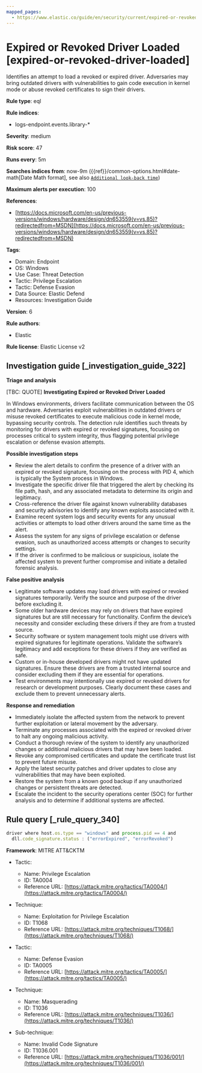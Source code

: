 ```yaml
---
mapped_pages:
  - https://www.elastic.co/guide/en/security/current/expired-or-revoked-driver-loaded.html
---
```


# Expired or Revoked Driver Loaded [expired-or-revoked-driver-loaded]

Identifies an attempt to load a revoked or expired driver. Adversaries may bring outdated drivers with vulnerabilities to gain code execution in kernel mode or abuse revoked certificates to sign their drivers.

**Rule type**: eql

**Rule indices**:

* logs-endpoint.events.library-*

**Severity**: medium

**Risk score**: 47

**Runs every**: 5m

**Searches indices from**: now-9m ({{ref}}/common-options.html#date-math[Date Math format], see also [`Additional look-back time`](docs-content://solutions/security/detect-and-alert/create-detection-rule.md#rule-schedule))

**Maximum alerts per execution**: 100

**References**:

* [https://docs.microsoft.com/en-us/previous-versions/windows/hardware/design/dn653559(v=vs.85)?redirectedfrom=MSDN](https://docs.microsoft.com/en-us/previous-versions/windows/hardware/design/dn653559(v=vs.85)?redirectedfrom=MSDN)

**Tags**:

* Domain: Endpoint
* OS: Windows
* Use Case: Threat Detection
* Tactic: Privilege Escalation
* Tactic: Defense Evasion
* Data Source: Elastic Defend
* Resources: Investigation Guide

**Version**: 6

**Rule authors**:

* Elastic

**Rule license**: Elastic License v2

## Investigation guide [_investigation_guide_322]

**Triage and analysis**

[TBC: QUOTE]
**Investigating Expired or Revoked Driver Loaded**

In Windows environments, drivers facilitate communication between the OS and hardware. Adversaries exploit vulnerabilities in outdated drivers or misuse revoked certificates to execute malicious code in kernel mode, bypassing security controls. The detection rule identifies such threats by monitoring for drivers with expired or revoked signatures, focusing on processes critical to system integrity, thus flagging potential privilege escalation or defense evasion attempts.

**Possible investigation steps**

* Review the alert details to confirm the presence of a driver with an expired or revoked signature, focusing on the process with PID 4, which is typically the System process in Windows.
* Investigate the specific driver file that triggered the alert by checking its file path, hash, and any associated metadata to determine its origin and legitimacy.
* Cross-reference the driver file against known vulnerability databases and security advisories to identify any known exploits associated with it.
* Examine recent system logs and security events for any unusual activities or attempts to load other drivers around the same time as the alert.
* Assess the system for any signs of privilege escalation or defense evasion, such as unauthorized access attempts or changes to security settings.
* If the driver is confirmed to be malicious or suspicious, isolate the affected system to prevent further compromise and initiate a detailed forensic analysis.

**False positive analysis**

* Legitimate software updates may load drivers with expired or revoked signatures temporarily. Verify the source and purpose of the driver before excluding it.
* Some older hardware devices may rely on drivers that have expired signatures but are still necessary for functionality. Confirm the device’s necessity and consider excluding these drivers if they are from a trusted source.
* Security software or system management tools might use drivers with expired signatures for legitimate operations. Validate the software’s legitimacy and add exceptions for these drivers if they are verified as safe.
* Custom or in-house developed drivers might not have updated signatures. Ensure these drivers are from a trusted internal source and consider excluding them if they are essential for operations.
* Test environments may intentionally use expired or revoked drivers for research or development purposes. Clearly document these cases and exclude them to prevent unnecessary alerts.

**Response and remediation**

* Immediately isolate the affected system from the network to prevent further exploitation or lateral movement by the adversary.
* Terminate any processes associated with the expired or revoked driver to halt any ongoing malicious activity.
* Conduct a thorough review of the system to identify any unauthorized changes or additional malicious drivers that may have been loaded.
* Revoke any compromised certificates and update the certificate trust list to prevent future misuse.
* Apply the latest security patches and driver updates to close any vulnerabilities that may have been exploited.
* Restore the system from a known good backup if any unauthorized changes or persistent threats are detected.
* Escalate the incident to the security operations center (SOC) for further analysis and to determine if additional systems are affected.


## Rule query [_rule_query_340]

```js
driver where host.os.type == "windows" and process.pid == 4 and
  dll.code_signature.status : ("errorExpired", "errorRevoked")
```

**Framework**: MITRE ATT&CKTM

* Tactic:

    * Name: Privilege Escalation
    * ID: TA0004
    * Reference URL: [https://attack.mitre.org/tactics/TA0004/](https://attack.mitre.org/tactics/TA0004/)

* Technique:

    * Name: Exploitation for Privilege Escalation
    * ID: T1068
    * Reference URL: [https://attack.mitre.org/techniques/T1068/](https://attack.mitre.org/techniques/T1068/)

* Tactic:

    * Name: Defense Evasion
    * ID: TA0005
    * Reference URL: [https://attack.mitre.org/tactics/TA0005/](https://attack.mitre.org/tactics/TA0005/)

* Technique:

    * Name: Masquerading
    * ID: T1036
    * Reference URL: [https://attack.mitre.org/techniques/T1036/](https://attack.mitre.org/techniques/T1036/)

* Sub-technique:

    * Name: Invalid Code Signature
    * ID: T1036.001
    * Reference URL: [https://attack.mitre.org/techniques/T1036/001/](https://attack.mitre.org/techniques/T1036/001/)



